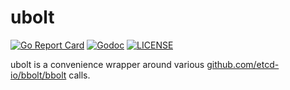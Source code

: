 # ubolt

[![Go Report Card](https://goreportcard.com/badge/gitlab.com/andrewheberle/ubolt?style=flat-square)](https://goreportcard.com/report/gitlab.com/andrewheberle/ubolt)
[![Godoc](http://img.shields.io/badge/go-documentation-blue.svg?style=flat-square)](https://godoc.org/gitlab.com/andrewheberle/ubolt)
[![LICENSE](https://img.shields.io/badge/license-MIT-blue)](https://gitlab.com/andrewheberle/ubolt/-/blob/main/LICENSE)

ubolt is a convenience wrapper around various [github.com/etcd-io/bbolt/bbolt](https://github.com/etcd-io/bbolt) calls.
